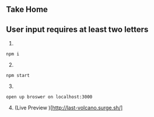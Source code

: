 ## Take Home

## User input requires at least two letters

1. 
```
npm i
```

2.
```
npm start
```

3.
```
open up broswer on localhost:3000
```

4. (Live Preview )[http://last-volcano.surge.sh/]